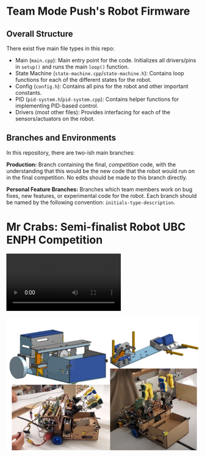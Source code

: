 # Team Mode Push's Robot Firmware

## Overall Structure

There exist five main file types in this repo:
- Main (`main.cpp`): Main entry point for the code. Initializes all drivers/pins in `setup()` and runs the main `loop()` function.
- State Machine (`state-machine.cpp`/`state-machine.h`): Contains loop functions for each of the different states for the robot.
- Config (`config.h`): Contains all pins for the robot and other important constants.
- PID (`pid-system.h`/`pid-system.cpp`): Contains helper functions for implementing PID-based control.
- Drivers (most other files): Provides interfacing for each of the sensors/actuators on the robot.
## Branches and Environments

In this repository, there are two-ish main branches:

**Production:** Branch containing the final, _competition_ code, with the understanding that this would be the new code that the robot would run on in the final competition. No edits should be made to this branch directly.

**Personal Feature Branches:** Branches which team members work on bug fixes, new features, or experimental code for the robot. Each branch should be named by the following convention: `initials-type-description`.


# Mr Crabs: Semi-finalist Robot UBC ENPH Competition

<!-- ![Demo](https://github.com/julianLapenna12/Treasure-Collecting-Robot/blob/production/media/gif1.gif) -->

![Demo](https://github.com/julianLapenna12/Treasure-Collecting-Robot/blob/production/media/robot-video_1.7718825d136497c20f4b.mov)

![Mr Crabs Robot](https://github.com/julianLapenna12/Treasure-Collecting-Robot/blob/production/media/im1.png)
